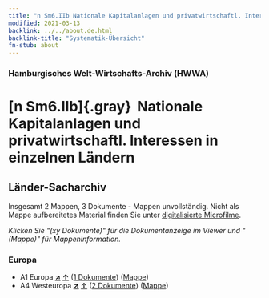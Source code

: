 ```yaml
---
title: "n Sm6.IIb Nationale Kapitalanlagen und privatwirtschaftl. Interessen in einzelnen Ländern"
modified: 2021-03-13
backlink: ../../about.de.html
backlink-title: "Systematik-Übersicht"
fn-stub: about
---
```


### Hamburgisches Welt-Wirtschafts-Archiv (HWWA)

# [n Sm6.IIb]{.gray}&#8201; Nationale Kapitalanlagen und privatwirtschaftl. Interessen in einzelnen Ländern&#160; 







## Länder-Sacharchiv




Insgesamt 2 Mappen, 3 Dokumente - Mappen unvollständig.
Nicht als Mappe aufbereitetes Material finden Sie unter [digitalisierte Microfilme](/film/h1_sh.de.html).

_Klicken Sie "(xy Dokumente)" für die Dokumentanzeige im Viewer und "(Mappe)" für Mappeninformation._




### Europa

- A1 Europa [**&nearr;**](../../../geo/i/140892/about.de.html "Europa (alle Mappen)") [**&uarr;**](../../../geo/about.de.html#A1 "Ländersystematik") (<a href="https://pm20.zbw.eu/iiifview/folder/sh/140892,145786" title="über: Europa : Nationale Kapitalanlagen und privatwirtschaftl. Interessen in einzelnen Ländern" target="_blank">1 Dokumente</a>) ([Mappe](../../../../folder/sh/1408xx/140892/1457xx/145786/about.de.html))
- A4 Westeuropa [**&nearr;**](../../../geo/i/140897/about.de.html "Westeuropa (alle Mappen)") [**&uarr;**](../../../geo/about.de.html#A4 "Ländersystematik") (<a href="https://pm20.zbw.eu/iiifview/folder/sh/140897,145786" title="über: Westeuropa : Nationale Kapitalanlagen und privatwirtschaftl. Interessen in einzelnen Ländern" target="_blank">2 Dokumente</a>) ([Mappe](../../../../folder/sh/1408xx/140897/1457xx/145786/about.de.html))








